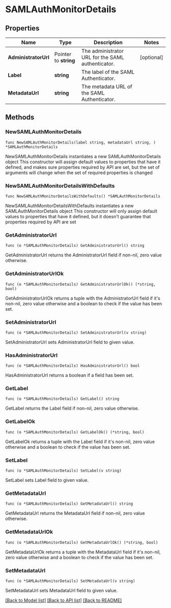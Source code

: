 # SAMLAuthMonitorDetails

## Properties

Name | Type | Description | Notes
------------ | ------------- | ------------- | -------------
**AdministratorUrl** | Pointer to **string** | The administrator URL for the SAML authenticator. | [optional] 
**Label** | **string** | The label of the SAML Authenticator. | 
**MetadataUrl** | **string** | The metadata URL of the SAML Authenticator. | 

## Methods

### NewSAMLAuthMonitorDetails

`func NewSAMLAuthMonitorDetails(label string, metadataUrl string, ) *SAMLAuthMonitorDetails`

NewSAMLAuthMonitorDetails instantiates a new SAMLAuthMonitorDetails object
This constructor will assign default values to properties that have it defined,
and makes sure properties required by API are set, but the set of arguments
will change when the set of required properties is changed

### NewSAMLAuthMonitorDetailsWithDefaults

`func NewSAMLAuthMonitorDetailsWithDefaults() *SAMLAuthMonitorDetails`

NewSAMLAuthMonitorDetailsWithDefaults instantiates a new SAMLAuthMonitorDetails object
This constructor will only assign default values to properties that have it defined,
but it doesn't guarantee that properties required by API are set

### GetAdministratorUrl

`func (o *SAMLAuthMonitorDetails) GetAdministratorUrl() string`

GetAdministratorUrl returns the AdministratorUrl field if non-nil, zero value otherwise.

### GetAdministratorUrlOk

`func (o *SAMLAuthMonitorDetails) GetAdministratorUrlOk() (*string, bool)`

GetAdministratorUrlOk returns a tuple with the AdministratorUrl field if it's non-nil, zero value otherwise
and a boolean to check if the value has been set.

### SetAdministratorUrl

`func (o *SAMLAuthMonitorDetails) SetAdministratorUrl(v string)`

SetAdministratorUrl sets AdministratorUrl field to given value.

### HasAdministratorUrl

`func (o *SAMLAuthMonitorDetails) HasAdministratorUrl() bool`

HasAdministratorUrl returns a boolean if a field has been set.

### GetLabel

`func (o *SAMLAuthMonitorDetails) GetLabel() string`

GetLabel returns the Label field if non-nil, zero value otherwise.

### GetLabelOk

`func (o *SAMLAuthMonitorDetails) GetLabelOk() (*string, bool)`

GetLabelOk returns a tuple with the Label field if it's non-nil, zero value otherwise
and a boolean to check if the value has been set.

### SetLabel

`func (o *SAMLAuthMonitorDetails) SetLabel(v string)`

SetLabel sets Label field to given value.


### GetMetadataUrl

`func (o *SAMLAuthMonitorDetails) GetMetadataUrl() string`

GetMetadataUrl returns the MetadataUrl field if non-nil, zero value otherwise.

### GetMetadataUrlOk

`func (o *SAMLAuthMonitorDetails) GetMetadataUrlOk() (*string, bool)`

GetMetadataUrlOk returns a tuple with the MetadataUrl field if it's non-nil, zero value otherwise
and a boolean to check if the value has been set.

### SetMetadataUrl

`func (o *SAMLAuthMonitorDetails) SetMetadataUrl(v string)`

SetMetadataUrl sets MetadataUrl field to given value.



[[Back to Model list]](../README.md#documentation-for-models) [[Back to API list]](../README.md#documentation-for-api-endpoints) [[Back to README]](../README.md)


